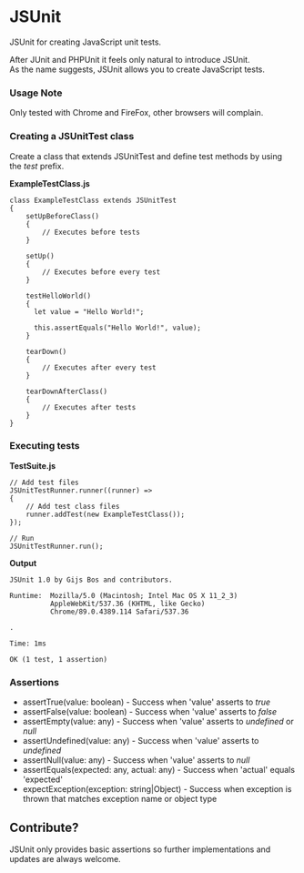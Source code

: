 # JSUnit
JSUnit for creating JavaScript unit tests.  

After JUnit and PHPUnit it feels only natural to introduce JSUnit.  
As the name suggests, JSUnit allows you to create JavaScript tests.

### Usage Note
Only tested with Chrome and FireFox, other browsers will complain.  

### Creating a JSUnitTest class
Create a class that extends JSUnitTest and define test methods by using the *test* prefix.  

**ExampleTestClass.js**
```
class ExampleTestClass extends JSUnitTest
{
    setUpBeforeClass()
    {
        // Executes before tests
    }
    
    setUp()
    {
        // Executes before every test
    }
    
    testHelloWorld()
    {
      let value = "Hello World!";
      
      this.assertEquals("Hello World!", value);
    }
    
    tearDown()
    {
        // Executes after every test
    }
    
    tearDownAfterClass()
    {
        // Executes after tests
    }
}
```

### Executing tests
**TestSuite.js**
```
// Add test files
JSUnitTestRunner.runner((runner) =>
{
    // Add test class files
    runner.addTest(new ExampleTestClass());
});

// Run
JSUnitTestRunner.run();
```
**Output**
```
JSUnit 1.0 by Gijs Bos and contributors.

Runtime:  Mozilla/5.0 (Macintosh; Intel Mac OS X 11_2_3)
          AppleWebKit/537.36 (KHTML, like Gecko)
          Chrome/89.0.4389.114 Safari/537.36

.

Time: 1ms

OK (1 test, 1 assertion) 
```

### Assertions
- assertTrue(value: boolean) - Success when 'value' asserts to *true*  
- assertFalse(value: boolean) - Success when 'value' asserts to *false*  
- assertEmpty(value: any) - Success when 'value' asserts to *undefined* or *null*  
- assertUndefined(value: any) - Success when 'value' asserts to *undefined*  
- assertNull(value: any) - Success when 'value' asserts to *null*   
- assertEquals(expected: any, actual: any) - Success when 'actual' equals 'expected'  
- expectException(exception: string|Object) - Success when exception is thrown that matches exception name or object type  

## Contribute?
JSUnit only provides basic assertions so further implementations and updates are always welcome.  
